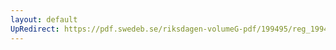 ```yaml
---
layout: default
UpRedirect: https://pdf.swedeb.se/riksdagen-volumeG-pdf/199495/reg_199495/reg_199495_0273.pdf
---
```

